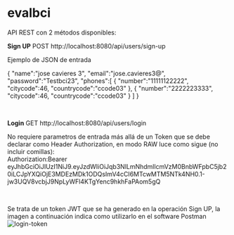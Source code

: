 # evalbci


API REST con 2 métodos disponibles:

<b>Sign UP</b>
POST http://localhost:8080/api/users/sign-up

Ejemplo de JSON de entrada

{
   "name":"jose cavieres 3",
   "email":"jose.cavieres3@",
   "password":"Testbci23",
   "phones":[
      {
         "number":"11111122222",
         "citycode":46,
         "countrycode":"ccode03"
      },
	  {
         "number":"2222223333",
         "citycode":46,
         "countrycode":"ccode03"
      }
   ]
}

<br/>

<b>Login</b>
GET http://localhost:8080/api/users/login

No requiere parametros de entrada más allá de un Token que se debe declarar como Header Authorization, en modo RAW luce como sigue (no incluir comillas): 
<br/>
Authorization:Bearer eyJhbGciOiJIUzI1NiJ9.eyJzdWIiOiJqb3NlLmNhdmllcmVzM0BnbWFpbC5jb20iLCJpYXQiOjE3MDEzMDk1ODQsImV4cCI6MTcwMTM5NTk4NH0.1-jw3UQV8vcbjJ9NpLyWFl4KTgYenc9hkhFaPAom5gQ

<br/>

Se trata de un token JWT que se ha generado en la operación Sign UP, la imagen a continuación indica como utilizarlo en el software Postman
![login-token](https://github.com/jlcavieres/evalbci/assets/28793178/fdae17d9-816e-4929-8758-17366de15f94)







